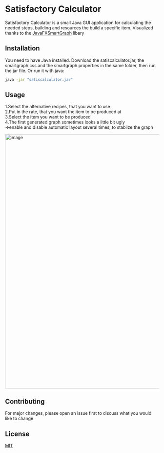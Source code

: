 # Satisfactory Calculator

Satisfactory Calculator is a small Java GUI application for calculating the needed steps, building and resources the build a specific item. Visualized thanks to the [JavaFXSmartGraph](https://github.com/brunomnsilva/JavaFXSmartGraph) libary 

## Installation

You need to have Java installed. Download the satiscalculator.jar, the smartgraph.css and the smartgraph.properties in the same folder, then run the jar file. Or run it with java:

```bash
java -jar "satiscalculator.jar"
```

## Usage
1.Select the alternative recipes, that you want to use  
2.Put in the rate, that you want the item to be produced at  
3.Select the item you want to be produced   
4.The first generated graph sometimes looks a little bit ugly  
  ->enable and disable automatic layout several times, to stabilze the graph  

<img width="1436" height="831" alt="image" src="https://github.com/user-attachments/assets/5b3eff8c-2bb3-4d04-b112-74b41984e8cb" />

## Contributing

For major changes, please open an issue first
to discuss what you would like to change.

## License

[MIT](https://choosealicense.com/licenses/mit/)
